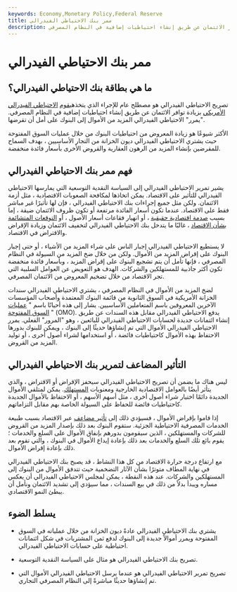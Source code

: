 ```yaml
---
keywords: Economy,Monetary Policy,Federal Reserve
title: ممر بنك الاحتياطي الفيدرالي
description: يحدث تصريح الاحتياطي الفيدرالي عندما يزيد البنك المركزي الأمريكي من توافر الائتمان عن طريق إنشاء احتياطيات إضافية في النظام المصرفي.
---
```


# ممر بنك الاحتياطي الفيدرالي
## ما هي بطاقة بنك الاحتياطي الفيدرالي؟

تصريح الاحتياطي الفيدرالي هو مصطلح عام للإجراء الذي يتخذه[يقوم](/federalreservebank) [الاحتياطي الفيدرالي الأمريكي](/federalreservebank) بزيادة توافر الائتمان عن طريق إنشاء احتياطيات إضافية في النظام المصرفي. "يمرر" الاحتياطي الفيدرالي المزيد من الأموال إلى البنوك على أمل أن تقرضها.

الأكثر شيوعًا هو زيادة المعروض من احتياطيات البنوك من خلال عمليات السوق المفتوحة حيث يشتري الاحتياطي الفيدرالي ديون الخزانة من التجار الأساسيين ، بهدف السماح للمقرضين بإنشاء المزيد من الرهون العقارية والقروض الأخرى بأسعار فائدة منخفضة.

## فهم ممر بنك الاحتياطي الفيدرالي

يشير تمرير الاحتياطي الفيدرالي إلى السياسة النقدية التوسعية التي يمارسها الاحتياطي الفيدرالي للتأثير على الاقتصاد. يمكن اتخاذها لمكافحة الصعوبات الاقتصادية ، مثل أزمة الائتمان. ولكن مثل جميع إجراءات بنك الاحتياطي الفيدرالي ، فإن لها تأثيرًا غير مباشر فقط على الاقتصاد. عندما تكون أسعار الفائدة مرتفعة أو تكون ظروف الائتمان ضيقة ، إما بسبب [صدمة اقتصادية حقيقية](/economic-shock) ، أو انهيار فقاعات أسعار الأصول ، أو [التوقعات المتشائمة بشأن الاقتصاد](/rationaltheoryofexpectations) ، غالبًا ما يتدخل بنك الاحتياطي الفيدرالي لتخفيف الائتمان وزيادة الإقراض والاقتراض في الاقتصاد.

لا يستطيع الاحتياطي الفيدرالي إجبار الناس على شراء المزيد من الأشياء ، أو حتى إجبار البنوك على إقراض المزيد من الأموال. ولكن من خلال ضخ المزيد من السيولة في النظام المصرفي ، فإنها تأمل أن يتم تشجيع البنوك على إقراض المزيد ، وبأسعار فائدة منخفضة تكون أكثر جاذبية للمستهلكين والشركات. الهدف هو التعويض عن العوامل السلبية التي تجر الاقتصاد من خلال تضخيم المعروض من الائتمان المصرفي.

لضخ المزيد من الأموال في النظام المصرفي ، يشتري الاحتياطي الفيدرالي سندات الخزانة الأمريكية في السوق الثانوية من قائمة البنوك المعتمدة وأصحاب المؤسسات الآخرين المعروفين باسم المتعاملين الأساسيين. يشار إلى هذه أحيانًا باسم " [عمليات السوق المفتوحة](/openmarketoperations) " (OMO). يدفع الاحتياطي الفيدرالي مقابل هذه السندات عن طريق إنشاء ائتمانات جديدة لحسابات الاحتياطي الفيدرالي للبائعين ، وهو "المرور" الفعلي. يمرر الاحتياطي الفيدرالي الأموال التي تم إنشاؤها حديثًا إلى البنوك ، ويمكن للبنوك بدورها الاحتفاظ بهذه الأموال كاحتياطيات فائضة ، أو استخدامها لشراء أصول أخرى ، أو توليد المزيد من القروض.

## التأثير المضاعف لتمرير بنك الاحتياطي الفيدرالي

ليس هناك ما يضمن أن تصريح الاحتياطي الفيدرالي سيحفز الإقراض أو الاقتراض ، والذي يتأثر أيضًا بالعوامل الاقتصادية الخارجية ومعنويات [المستهلك](/consumer-sentiment). يمكن لمتلقي الأموال الجديدة دائمًا اختيار شراء أصول أخرى ، مثل أسهم الأسهم ، أو الاحتفاظ بالأموال الجديدة كاحتياطيات فائضة للحفاظ على السيولة الخاصة بهم مقابل التزاماتهم.

إذا قاموا بإقراض الأموال ، فسيؤدي ذلك إلى [تأثير مضاعف](/multipliereffect) عبر الاقتصاد بسبب طبيعة الخدمات المصرفية الاحتياطية الجزئية. ستقوم البنوك بعد ذلك بإصدار المزيد من القروض للشركات والمستهلكين ، الذين سيقومون بدورهم بإنفاق الأموال على السلع والخدمات ؛ يقوم بائع تلك السلع والخدمات بعد ذلك بإعادة إيداع الأموال في البنوك ، والتي تقوم بعد ذلك بإعادة إقراض الأموال.

مع ارتفاع درجة حرارة الاقتصاد من كل هذا النشاط ، قد يصبح بنك الاحتياطي الفيدرالي في نهاية المطاف متوترًا بشأن الآثار التضخمية حيث تتدفق الأموال من البنوك إلى المستهلكين والشركات. عند هذه النقطة ، يمكن لمجلس الاحتياطي الفيدرالي أن يعكس مساره ويبدأ بدلاً من ذلك في بيع السندات ، مما سيؤدي إلى تشديد الائتمان ونأمل أن يبطئ النمو الاقتصادي.

## يسلط الضوء

- يشتري بنك الاحتياطي الفيدرالي عادةً ديون الخزانة من خلال عملياته في السوق المفتوحة ويمرر أموالاً جديدة إلى البنوك لدفع ثمن المشتريات في شكل ائتمانات احتياطية على حسابات الاحتياطي الفيدرالي.

- تصريح بنك الاحتياطي الفيدرالي هو مثال على السياسة النقدية التوسعية.

- تصريح تمرير الاحتياطي الفيدرالي هو عندما يرسل الاحتياطي الفيدرالي الأموال التي تم إنشاؤها حديثًا مباشرةً إلى النظام المصرفي التجاري.

